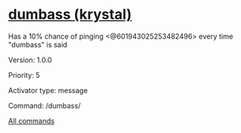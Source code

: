 # [dumbass (krystal)](/commands/krystal/dumbass.md)

Has a 10% chance of pinging <@601943025253482496> every time "dumbass" is said

Version: 1.0.0

Priority: 5

Activator type: message

Command: /dumbass/



[All commands](/commands.md)